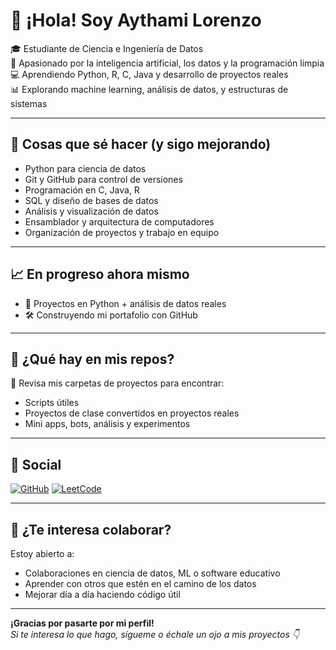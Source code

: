 # 👋 ¡Hola! Soy Aythami Lorenzo

🎓 Estudiante de Ciencia e Ingeniería de Datos  
🚀 Apasionado por la inteligencia artificial, los datos y la programación limpia  
💻 Aprendiendo Python, R, C, Java y desarrollo de proyectos reales  
📊 Explorando machine learning, análisis de datos, y estructuras de sistemas  

---

## 🧠 Cosas que sé hacer (y sigo mejorando)

- Python para ciencia de datos
- Git y GitHub para control de versiones
- Programación en C, Java, R
- SQL y diseño de bases de datos
- Análisis y visualización de datos
- Ensamblador y arquitectura de computadores
- Organización de proyectos y trabajo en equipo

---

## 📈 En progreso ahora mismo

- 🚧 Proyectos en Python + análisis de datos reales
- 🛠️ Construyendo mi portafolio con GitHub

---

## 🧩 ¿Qué hay en mis repos?

👀 Revisa mis carpetas de proyectos para encontrar:
- Scripts útiles
- Proyectos de clase convertidos en proyectos reales
- Mini apps, bots, análisis y experimentos

---

## 🔗 Social

[![GitHub](https://img.shields.io/badge/GitHub-000?style=for-the-badge&logo=github&logoColor=white)](https://github.com/aythamilorenzo)
[![LeetCode](https://img.shields.io/badge/LeetCode-FFA116?style=for-the-badge&logo=leetcode&logoColor=black)](https://leetcode.com/thamii/)

---


## 💬 ¿Te interesa colaborar?

Estoy abierto a:
- Colaboraciones en ciencia de datos, ML o software educativo
- Aprender con otros que estén en el camino de los datos
- Mejorar día a día haciendo código útil

---

**¡Gracias por pasarte por mi perfil!**  
_Si te interesa lo que hago, sígueme o échale un ojo a mis proyectos 👇_

